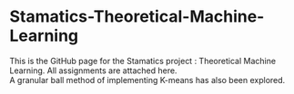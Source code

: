 # Stamatics-Theoretical-Machine-Learning
This is the GitHub page for the Stamatics project : Theoretical Machine Learning. All assignments are attached here.
<br>
A granular ball method of implementing K-means has also been explored.
